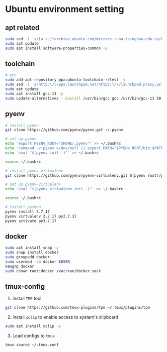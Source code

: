 # Ubuntu environment setting

## apt related
```bash
sudo sed -i 's/[a-z.]*archive.ubuntu.com/mirrors.tuna.tsinghua.edu.cn/g' /etc/apt/sources.list
sudo apt update
sudo apt install software-properties-common -y
```

## toolchain
```bash
# gcc
sudo add-apt-repository ppa:ubuntu-toolchain-r/test -y
sudo sed -i 's/http:\/\/ppa.launchpad.net/https:\/\/launchpad.proxy.ustclug.org/g' /etc/apt/sources.list.d/*.list
sudo apt update
sudo apt install gcc-11 -y
sudo update-alternatives --install /usr/bin/gcc gcc /usr/bin/gcc-11 50

```

## pyenv
```bash
# install pyenv
git clone https://github.com/pyenv/pyenv.git ~/.pyenv

# set up pyenv
echo 'export PYENV_ROOT="$HOME/.pyenv"' >> ~/.bashrc
echo 'command -v pyenv >/dev/null || export PATH="$PYENV_ROOT/bin:$PATH"' >> ~/.bashrc
echo 'eval "$(pyenv init -)"' >> ~/.bashrc

source ~/.bashrc

# install pyenv-virtualenv
git clone https://github.com/pyenv/pyenv-virtualenv.git $(pyenv root)/plugins/pyenv-virtualenv

# set up pyenv-virtualenv
echo 'eval "$(pyenv virtualenv-init -)"' >> ~/.bashrc

source ~/.bashrc

# install python
pyenv install 3.7.17
pyenv virtualenv 3.7.17 py3.7.17
pyenv activate py3.7.17

```

## docker
```bash
sudo apt install snap -y
sudo snap install docker
sudo groupadd docker
sudo usermod -aG docker $USER
newgrp docker
sudo chown root:docker /var/run/docker.sock
```


## tmux-config
1. Install `TMP` tool
```bash
git clone https://github.com/tmux-plugins/tpm ~/.tmux/plugins/tpm
```
2. Install `xclip` to enable access to system's clipboard
```bash
sudo apt install xclip -y
```

3. Load configs to `tmux`
```bash
tmux source ~/.tmux.conf
```
